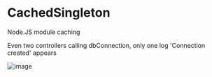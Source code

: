 # CachedSingleton
 Node.JS module caching 

Even two controllers calling dbConnection, only one log 'Connection created' appears

![image](https://user-images.githubusercontent.com/47106171/175171140-281be0d2-bc27-456d-ad12-52b7a05f83de.png)
